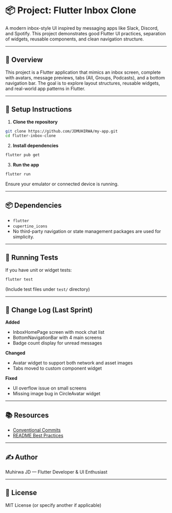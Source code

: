 # 📦 Project: Flutter Inbox Clone

A modern inbox-style UI inspired by messaging apps like Slack, Discord, and Spotify. This project demonstrates good Flutter UI practices, separation of widgets, reusable components, and clean navigation structure.

---

## 📖 Overview

This project is a Flutter application that mimics an inbox screen, complete with avatars, message previews, tabs (All, Groups, Podcasts), and a bottom navigation bar. The goal is to explore layout structures, reusable widgets, and real-world app patterns in Flutter.

---

## 🚀 Setup Instructions

1. **Clone the repository**

```bash
git clone https://github.com/JDMUHIRWA/my-app.git
cd flutter-inbox-clone
```

2. **Install dependencies**

```bash
flutter pub get
```

3. **Run the app**

```bash
flutter run
```

Ensure your emulator or connected device is running.

---

## 📦 Dependencies

* `flutter`
* `cupertino_icons`
* No third-party navigation or state management packages are used for simplicity.

---

## 🧪 Running Tests

If you have unit or widget tests:

```bash
flutter test
```

(Include test files under `test/` directory)

---

## 📄 Change Log (Last Sprint)

**Added**

* InboxHomePage screen with mock chat list
* BottomNavigationBar with 4 main screens
* Badge count display for unread messages

**Changed**

* Avatar widget to support both network and asset images
* Tabs moved to custom component widget

**Fixed**

* UI overflow issue on small screens
* Missing image bug in CircleAvatar widget

---

## 📚 Resources

* [Conventional Commits](https://www.conventionalcommits.org/en/v1.0.0/)
* [README Best Practices](https://www.archbee.com/blog/readme-document-elements)

---

## ✍️ Author

Muhirwa JD — Flutter Developer & UI Enthusiast

---

## 📎 License

MIT License (or specify another if applicable)
